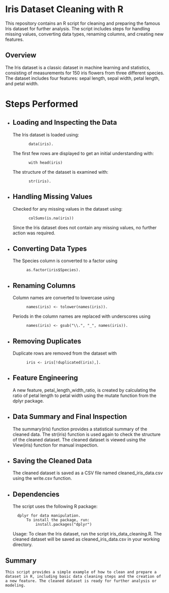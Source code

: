 
# Iris Dataset Cleaning with R
This repository contains an R script for cleaning and preparing the famous Iris dataset for further analysis. The script includes steps for handling missing values, converting data types, renaming columns, and creating new features.

## Overview
The Iris dataset is a classic dataset in machine learning and statistics, consisting of measurements for 150 iris flowers from three different species. The dataset includes four features: sepal length, sepal width, petal length, and petal width.

# Steps Performed
* ## Loading and Inspecting the Data

    The Iris dataset is loaded using:

             data(iris).
    The first few rows are displayed to get an initial understanding with:

             with head(iris)
    The structure of the dataset is examined with:

             str(iris).
* ## Handling Missing Values

    Checked for any missing values in the dataset using:

             colSums(is.na(iris))
     Since the Iris dataset does not contain any missing values, no further action was required.
* ## Converting Data Types

    The Species column is converted to a factor using 

            as.factor(iris$Species).
* ## Renaming Columns

    Column names are converted to lowercase using 

            names(iris) <- tolower(names(iris)).
    Periods in the column names are replaced with underscores using 

            names(iris) <- gsub("\\.", "_", names(iris)).
* ## Removing Duplicates

    Duplicate rows are removed from the dataset with 

            iris <- iris[!duplicated(iris),].
* ## Feature Engineering

     A new feature, petal_length_width_ratio, is created by calculating the ratio of petal length to petal width using the mutate function from the dplyr package.
* ## Data Summary and Final Inspection

    The summary(iris) function provides a statistical summary of the cleaned data.
    The str(iris) function is used again to check the structure of the cleaned dataset.
    The cleaned dataset is viewed using the View(iris) function for manual inspection.
* ## Saving the Cleaned Data

    The cleaned dataset is saved as a CSV file named cleaned_iris_data.csv using the write.csv function.
* ## Dependencies
    The script uses the following R package:

        dplyr for data manipulation.
            To install the package, run:
                install.packages("dplyr")
    Usage:
    To clean the Iris dataset, run the script iris_data_cleaning.R. The cleaned dataset will be saved as cleaned_iris_data.csv in your working directory.

## Summary
    This script provides a simple example of how to clean and prepare a dataset in R, including basic data cleaning steps and the creation of a new feature. The cleaned dataset is ready for further analysis or modeling.


